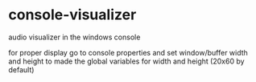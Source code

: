 # console-visualizer
audio visualizer in the windows console

for proper display go to console properties and set
window/buffer width and height to made the global
variables for width and height (20x60 by default)
